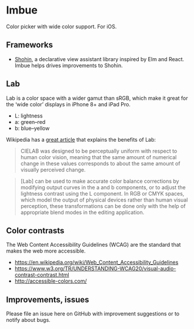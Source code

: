 #  Imbue

Color picker with wide color support. For iOS.

## Frameworks

- [Shohin](http://github.com/RoyalIcing/Shohin), a declarative view assistant library inspired by Elm and React. Imbue helps drives improvements to Shohin.

## Lab

Lab is a color space with a wider gamut than sRGB, which make it great for the ‘wide color’ displays in iPhone 8+ and iPad Pro.

- L: lightness
- a: green–red
- b: blue–yellow

Wikipedia has a [great article](https://en.wikipedia.org/wiki/CIELAB_color_space) that explains the benefits of Lab:

> CIELAB was designed to be perceptually uniform with respect to human color vision, meaning that the same amount of numerical change in these values corresponds to about the same amount of visually perceived change.

> [Lab] can be used to make accurate color balance corrections by modifying output curves in the a and b components, or to adjust the lightness contrast using the L component. In RGB or CMYK spaces, which model the output of physical devices rather than human visual perception, these transformations can be done only with the help of appropriate blend modes in the editing application.

## Color contrasts

The Web Content Accessibility Guidelines (WCAG) are the standard that makes the web more accessible.

- https://en.wikipedia.org/wiki/Web_Content_Accessibility_Guidelines
- https://www.w3.org/TR/UNDERSTANDING-WCAG20/visual-audio-contrast-contrast.html
- http://accessible-colors.com/

## Improvements, issues

Please file an issue here on GitHub with improvement suggestions or to notify about bugs.
